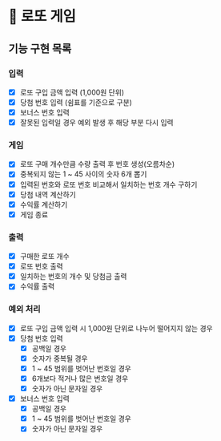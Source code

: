 # 🎰 로또 게임

## 기능 구현 목록

### 입력
- [x] 로또 구입 금액 입력 (1,000원 단위)
- [x] 당첨 번호 입력 (쉼표를 기준으로 구분)
- [x] 보너스 번호 입력
- [x] 잘못된 입력일 경우 예외 발생 후 해당 부분 다시 입력

### 게임
- [x] 로또 구매 개수만큼 수량 출력 후 번호 생성(오름차순)
- [x] 중복되지 않는 1 ~ 45 사이의 숫자 6개 뽑기
- [x] 입력된 번호와 로또 번호 비교해서 일치하는 번호 개수 구하기
- [x] 당첨 내역 계산하기
- [x] 수익률 계산하기
- [x] 게임 종료

### 출력
- [x] 구매한 로또 개수
- [x] 로또 번호 출력
- [x] 일치하는 번호의 개수 및 당첨금 출력
- [x] 수익률 출력

### 예외 처리
- [x] 로또 구입 금액 입력 시 1,000원 단위로 나누어 떨어지지 않는 경우
- [x] 당첨 번호 입력
  - [x] 공백일 경우
  - [x] 숫자가 중복될 경우
  - [x] 1 ~ 45 범위를 벗어난 번호일 경우
  - [x] 6개보다 적거나 많은 번호일 경우
  - [x] 숫자가 아닌 문자일 경우
- [x] 보너스 번호 입력
  - [x] 공백일 경우
  - [x] 1 ~ 45 범위를 벗어난 번호일 경우
  - [x] 숫자가 아닌 문자일 경우